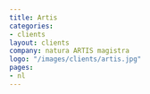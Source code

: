 ```yaml
---
title: Artis
categories:
- clients
layout: clients
company: natura ARTIS magistra
logo: "/images/clients/artis.jpg"
pages:
- nl
---
```


